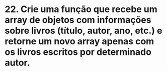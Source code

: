 # 22. Crie uma função que recebe um array de objetos com informações sobre livros (título, autor, ano, etc.) e retorne um novo array apenas com os livros escritos por determinado autor. 
